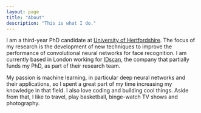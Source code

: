 ```yaml
---
layout: page
title: "About"
description: "This is what I do."
---
```


I am a third-year PhD candidate at [University of Hertfordshire](http://www.herts.ac.uk/). The focus of my research is the development of new techniques to improve the performance of convolutional neural networks for face recognition. I am currently based in London working for [IDscan](https://www.idscan.com/), the company that partially funds my PhD, as part of their research team.

My passion is machine learning, in particular deep neural networks and their applications, so I spent a great part of my time increasing my knowledge in that field. I also love coding and building cool things. Aside from that, I like to travel, play basketball, binge-watch TV shows and photography.
